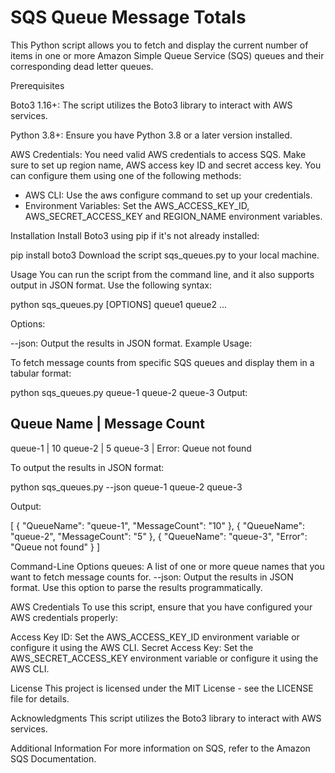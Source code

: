 <h1>SQS Queue Message Totals</h1>

This Python script allows you to fetch and display the current number of items in one or more Amazon Simple Queue Service (SQS) queues and their corresponding dead letter queues.

Prerequisites

Boto3 1.16+: The script utilizes the Boto3 library to interact with AWS services.

Python 3.8+: Ensure you have Python 3.8 or a later version installed.

AWS Credentials: You need valid AWS credentials to access SQS. Make sure to set up region name, AWS access key ID and secret access key. You can configure them using one of the following methods:

- AWS CLI: Use the aws configure command to set up your credentials.
- Environment Variables: Set the AWS_ACCESS_KEY_ID, AWS_SECRET_ACCESS_KEY and REGION_NAME environment variables.

Installation
Install Boto3 using pip if it's not already installed:

pip install boto3
Download the script sqs_queues.py to your local machine.

Usage
You can run the script from the command line, and it also supports output in JSON format. Use the following syntax:

python sqs_queues.py [OPTIONS] queue1 queue2 ...

Options:

--json: Output the results in JSON format.
Example Usage:

To fetch message counts from specific SQS queues and display them in a tabular format:

python sqs_queues.py queue-1 queue-2 queue-3
Output:

Queue Name | Message Count
--------------------------
queue-1 | 10
queue-2 | 5
queue-3 | Error: Queue not found

To output the results in JSON format:

python sqs_queues.py --json queue-1 queue-2 queue-3

Output:

[
    {
        "QueueName": "queue-1",
        "MessageCount": "10"
    },
    {
        "QueueName": "queue-2",
        "MessageCount": "5"
    },
    {
        "QueueName": "queue-3",
        "Error": "Queue not found"
    }
]

Command-Line Options
queues: A list of one or more queue names that you want to fetch message counts for.
--json: Output the results in JSON format. Use this option to parse the results programmatically.

AWS Credentials
To use this script, ensure that you have configured your AWS credentials properly:

Access Key ID: Set the AWS_ACCESS_KEY_ID environment variable or configure it using the AWS CLI.
Secret Access Key: Set the AWS_SECRET_ACCESS_KEY environment variable or configure it using the AWS CLI.

License
This project is licensed under the MIT License - see the LICENSE file for details.

Acknowledgments
This script utilizes the Boto3 library to interact with AWS services.

Additional Information
For more information on SQS, refer to the Amazon SQS Documentation.
